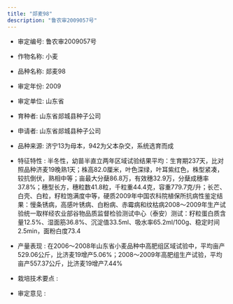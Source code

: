 ```yaml
---
title: "郯麦98"
description: "鲁农审2009057号"
---
```

* 审定编号:  鲁农审2009057号

*  作物名称:  小麦

*  品种名称:  郯麦98

*  审定年份:  2009

*  审定单位:  山东省

* 育种者:  山东省郯城县种子公司

*  申请者:  山东省郯城县种子公司

*  品种来源:  济宁13为母本，942为父本杂交，系统选育而成

*  特征特性 : 
半冬性，幼苗半直立两年区域试验结果平均：生育期237天，比对照品种济麦19晚熟1天；株高82.0厘米，叶色深绿，叶耳紫红色，株型紧凑，较抗倒伏，熟相中等；亩最大分蘖86.8万，有效穗32.9万，分蘖成穗率37.8%；穗型长方，穗粒数41.8粒，千粒重44.4克，容重779.7克/升；长芒、白壳、白粒，籽粒饱满度中等，硬质2009年中国农科院植保所抗病性鉴定结果：慢条锈病，高感叶锈病、白粉病、赤霉病和纹枯病2008～2009年生产试验统一取样经农业部谷物品质监督检验测试中心（泰安）测试：籽粒蛋白质含量12.5%、湿面筋36.8%、沉淀值33.5ml、吸水率65.2ml/100g、稳定时间2.5min，面粉白度73.4
 
*  产量表现 : 
在2006～2008年山东省小麦品种中高肥组区域试验中，平均亩产529.06公斤，比济麦19增产5.06%；2008～2009年高肥组生产试验，平均亩产557.37公斤，比济麦19增产7.44%

*  栽培技术要点 : 


*  审定意见 : 

